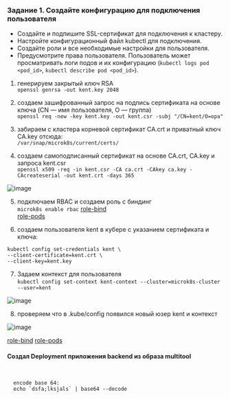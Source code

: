 ### Задание 1. Создайте конфигурацию для подключения пользователя

   - Создайте и подпишите SSL-сертификат для подключения к кластеру.
   - Настройте конфигурационный файл kubectl для подключения.
   - Создайте роли и все необходимые настройки для пользователя.
   - Предусмотрите права пользователя. Пользователь может просматривать логи подов и их конфигурацию (`kubectl logs pod <pod_id>`, `kubectl describe pod <pod_id>`).



1. генерируем закрытый ключ RSA   
 `openssl genrsa -out kent.key 2048`   

2. создаем зашифрованный запрос на подпись сертификата на основе ключа (CN — имя пользователя, O — группа)   
 `openssl req -new -key kent.key -out kent.csr -subj "/CN=kent/O=opa"`   

3. забираем с кластера корневой сертификат CA.crt и приватный ключ CA.key отсюда:   
`/var/snap/microk8s/current/certs/`    

4. создаем самоподписанный сертификат на основе CA.crt, CA.key и запроса kent.csr   
`openssl x509 -req -in kent.csr -CA ca.crt -CAkey ca.key -CAcreateserial -out kent.crt -days 365`   

![image](https://github.com/user-attachments/assets/6e311382-16dd-40dd-a2ef-457716ec4c6a)

5. подключаем RBAC и создаем роль с биндинг   
`microk8s enable rbac`
[role-bind](https://github.com/Heimdier/DEV/blob/main/Kube/2.4/role-bind.yml)     
[role-pods](https://github.com/Heimdier/DEV/blob/main/Kube/2.4/role-pods.yml)     

7. создаем пользователя kent в кубере с указанием сертификата и ключа:   
```shell
kubectl config set-credentials kent \
--client-certificate=kent.crt \
--client-key=kent.key
```

7. Задаем контекст для пользователя   
`kubectl config set-context kent-context --cluster=microk8s-cluster --user=kent`   

![image](https://github.com/user-attachments/assets/d2b7b278-7292-498c-828e-3b78c72b4955)

8. проверяем что в .kube/config появился новый юзер kent и контекст

![image](https://github.com/user-attachments/assets/26f4c353-89b3-432c-b3e2-3080fab2240c)




   






[role-bind](https://github.com/Heimdier/DEV/blob/main/Kube/2.4/role-bind.yml)
[role-pods](https://github.com/Heimdier/DEV/blob/main/Kube/2.4/role-pods.yml)

#### Создал Deployment приложения backend из образа multitool

```shell


  encode base 64:
  echo `dsfa;lksjals` | base64 --decode

```
